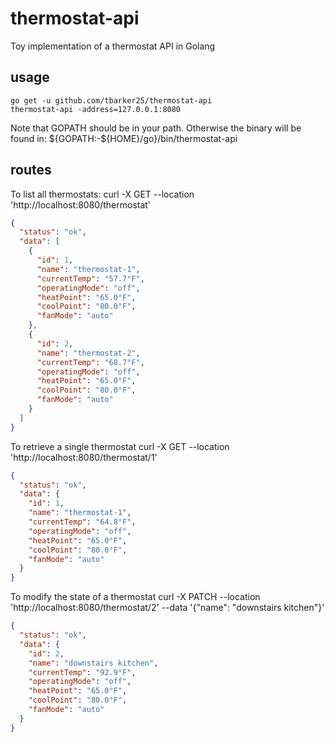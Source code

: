 # thermostat-api
Toy implementation of a thermostat API in Golang

## usage
	go get -u github.com/tbarker25/thermostat-api
	thermostat-api -address=127.0.0.1:8080

Note that GOPATH should be in your path. Otherwise the binary will be
found in:
	${GOPATH:-${HOME}/go}/bin/thermostat-api

## routes

To list all thermostats:
	curl -X GET --location 'http://localhost:8080/thermostat'
```json
{
  "status": "ok",
  "data": [
    {
      "id": 1,
      "name": "thermostat-1",
      "currentTemp": "57.7°F",
      "operatingMode": "off",
      "heatPoint": "65.0°F",
      "coolPoint": "80.0°F",
      "fanMode": "auto"
    },
    {
      "id": 2,
      "name": "thermostat-2",
      "currentTemp": "68.7°F",
      "operatingMode": "off",
      "heatPoint": "65.0°F",
      "coolPoint": "80.0°F",
      "fanMode": "auto"
    }
  ]
}
```

To retrieve a single thermostat
	curl -X GET --location 'http://localhost:8080/thermostat/1'
```json
{
  "status": "ok",
  "data": {
    "id": 1,
    "name": "thermostat-1",
    "currentTemp": "64.8°F",
    "operatingMode": "off",
    "heatPoint": "65.0°F",
    "coolPoint": "80.0°F",
    "fanMode": "auto"
  }
}
```

To modify the state of a thermostat
	curl -X PATCH --location 'http://localhost:8080/thermostat/2' --data '{"name": "downstairs kitchen"}'
```json
{
  "status": "ok",
  "data": {
    "id": 2,
    "name": "downstairs kitchen",
    "currentTemp": "92.9°F",
    "operatingMode": "off",
    "heatPoint": "65.0°F",
    "coolPoint": "80.0°F",
    "fanMode": "auto"
  }
}
```
